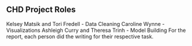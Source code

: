 ## CHD Project Roles 
Kelsey Matsik and Tori Fredell - Data Cleaning 
Caroline Wynne - Visualizations 
Ashleigh Curry and Theresa Trinh - Model Building 
For the report, each person did the writing for their respective task.
